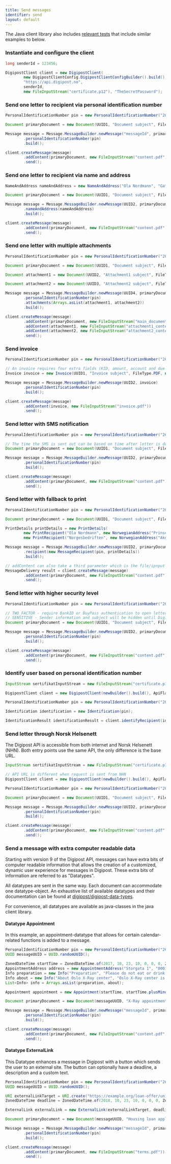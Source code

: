 ```yaml
---
title: Send messages
identifier: send
layout: default
---
```


The Java client library also includes [relevant tests](https://github.com/digipost/digipost-api-client-java/tree/master/src/test/java/no/digipost/api/client/eksempelkode) that include similar examples to below.

### Instantiate and configure the client

```java
long senderId = 123456;

DigipostClient client = new DigipostClient(
        new DigipostClientConfig.DigipostClientConfigBuilder().build(),
        "https://api.digipost.no",
        senderId,
        new FileInputStream("certificate.p12"), "TheSecretPassword");
```

### Send one letter to recipient via personal identification number

```java
PersonalIdentificationNumber pin = new PersonalIdentificationNumber("26079833787");

Document primaryDocument = new Document(UUID1, "Document subject", FileType.PDF);

Message message = Message.MessageBuilder.newMessage("messageId", primaryDocument)
        .personalIdentificationNumber(pin)
        .build();

client.createMessage(message)
        .addContent(primaryDocument, new FileInputStream("content.pdf"))
        .send();
```

### Send one letter to recipient via name and address

```java
NameAndAddress nameAndAddress = new NameAndAddress("Ola Nordmann", "Gateveien 1", "Oppgang B", "0001", "Oslo");

Document primaryDocument = new Document(UUID1, "Document subject", FileType.PDF);

Message message = Message.MessageBuilder.newMessage(UUID2, primaryDocument)
        .nameAndAddress(nameAndAddress)
        .build();

client.createMessage(message)
        .addContent(primaryDocument, new FileInputStream("content.pdf"))
        .send();
```

### Send one letter with multiple attachments

```java
PersonalIdentificationNumber pin = new PersonalIdentificationNumber("26079833787");

Document primaryDocument = new Document(UUID1, "Document subject", FileType.PDF);

Document attachment1 = new Document(UUID2, "Attachment1 subject", FileType.PDF);

Document attachment2 = new Document(UUID3, "Attachment2 subject", FileType.PDF);

Message message = Message.MessageBuilder.newMessage(UUID4, primaryDocument)
        .personalIdentificationNumber(pin)
        .attachments(Arrays.asList(attachment1, attachment2))
        .build();

client.createMessage(message)
        .addContent(primaryDocument, new FileInputStream("main_document_content.pdf"))
        .addContent(attachment1, new FileInputStream("attachment1_content.pdf"))
        .addContent(attachment2, new FileInputStream("attachment2_content.pdf"))
        .send();
```

### Send invoice

```java
PersonalIdentificationNumber pin = new PersonalIdentificationNumber("26079833787");

// An invoice requires four extra fields (KID, amount, account and due date). The use of the Invoice class will trigger payment functionality i Digipost.
Invoice invoice = new Invoice(UUID1, "Invoice subject", FileType.PDF, null, null, null, AuthenticationLevel.PASSWORD, SensitivityLevel.NORMAL, "704279604", new BigDecimal("1.20"), "82760100435", LocalDate.of(2015, 5, 5));

Message message = Message.MessageBuilder.newMessage(UUID2, invoice)
        .personalIdentificationNumber(pin)
        .build();

client.createMessage(message)
        .addContent(invoice, new FileInputStream("invoice.pdf"))
        .send();
```

### Send letter with SMS notification

```java
PersonalIdentificationNumber pin = new PersonalIdentificationNumber("26079833787");

// The time the SMS is sent out can be based on time after letter is delivered or a specific date. This example specifies that the SMS should be sent out one day after the letter i delivered.
Document primaryDocument = new Document(UUID1, "Document subject", FileType.PDF, null, new SmsNotification(1), null, AuthenticationLevel.PASSWORD, SensitivityLevel.NORMAL);

Message message = Message.MessageBuilder.newMessage(UUID2, primaryDocument)
        .personalIdentificationNumber(pin)
        .build();

client.createMessage(message)
        .addContent(primaryDocument, new FileInputStream("content.pdf"))
        .send();
```

### Send letter with fallback to print

```java
PersonalIdentificationNumber pin = new PersonalIdentificationNumber("26079833787");

Document primaryDocument = new Document(UUID1, "Document subject", FileType.PDF);

PrintDetails printDetails = new PrintDetails(
        new PrintRecipient("Ola Nordmann", new NorwegianAddress("Prinsensveien 123", "0460", "Oslo")),
        new PrintRecipient("Norgesbedriften", new NorwegianAddress("Akers Àle 2", "0400", "Oslo")), PrintDetails.PostType.B, PrintDetails.PrintColors.MONOCHROME, PrintDetails.NondeliverableHandling.RETURN_TO_SENDER);

Message message = Message.MessageBuilder.newMessage(UUID2, primaryDocument)
        .recipient(new MessageRecipient(pin, printDetails))
        .build();

// addContent can also take a third parameter which is the file/ipnput stream that will be used only for physical mail. The below example uses the same file/input stream in both channels (digital and physical mail)
MessageDelivery result = client.createMessage(message)
        .addContent(primaryDocument, new FileInputStream("content.pdf"))
        .send();
```

### Send letter with higher security level

```java
PersonalIdentificationNumber pin = new PersonalIdentificationNumber("26079833787");

// TWO_FACTOR - require BankID or BuyPass authentication to open letter
// SENSITIVE - Sender information and subject will be hidden until Digipost user is logged in at the appropriate authentication level
Document primaryDocument = new Document(UUID1, "Document subject", FileType.PDF, null, null, null, AuthenticationLevel.TWO_FACTOR, SensitivityLevel.SENSITIVE);

Message message = Message.MessageBuilder.newMessage(UUID2, primaryDocument)
        .personalIdentificationNumber(pin)
        .build();

client.createMessage(message)
        .addContent(primaryDocument, new FileInputStream("content.pdf"))
        .send();
```

### Identify user based on personal identification number

```java
InputStream sertifikatInputStream = new FileInputStream("certificate.p12");

DigipostClient client = new DigipostClient(newBuilder().build(), ApiFlavor.ATOMIC_REST, "https://api.digipost.no", SENDER_ID, sertifikatInputStream, CERTIFICATE_PASSWORD);

PersonalIdentificationNumber pin = new PersonalIdentificationNumber("26079833787");

Identification identification = new Identification(pin);

IdentificationResult identificationResult = client.identifyRecipient(identification);
```

### Send letter through Norsk Helsenett

The Digipost API is accessible from both internet and Norsk Helsenett (NHN). Both entry points use the same API, the only difference is the base URL.

```java
InputStream sertifikatInputStream = new FileInputStream("certificate.p12");

// API URL is different when request is sent from NHN
DigipostClient client = new DigipostClient(newBuilder().build(), ApiFlavor.ATOMIC_REST, "https://api.nhn.digipost.no", SENDER_ID, sertifikatInputStream, CERTIFICATE_PASSWORD);

PersonalIdentificationNumber pin = new PersonalIdentificationNumber("26079833787");

Document primaryDocument = new Document(UUID1, "Document subject", FileType.PDF);

Message message = Message.MessageBuilder.newMessage(UUID2, primaryDocument)
        .personalIdentificationNumber(pin)
        .build();

client.createMessage(message)
        .addContent(primaryDocument, new FileInputStream("content.pdf"))
        .send();
```

### Send a message with extra computer readable data

Starting with version 9 of the Digipost API, messages can have extra bits of computer readable information that
allows the creation of a customized, dynamic user experience for messages in Digipost. These extra bits of
information are referred to as "Datatypes".

All datatypes are sent in the same way. Each document can accommodate one datatype-object. An exhaustive list of
available datatypes and their documentation can be found at
[digipost/digipost-data-types](https://github.com/digipost/digipost-data-types).

For convenience, all datatypes are available as java-classes in the java client library.

#### Datatype Appointment

In this example, an appointment-datatype that allows for certain calendar-related functions is added to a
message.

```java
PersonalIdentificationNumber pin = new PersonalIdentificationNumber("26079833787");
UUID messageUUID = UUID.randomUUID();

ZonedDateTime startTime = ZonedDateTime.of(2017, 10, 23, 10, 0, 0, 0, ZoneId.systemDefault());
AppointmentAddress address = new AppointmentAddress("Storgata 1", "0001", "Oslo");
Info preparation = new Info("Preparation", "Please do not eat or drink 6 hours prior to examination");
Info about = new Info("About Oslo X-Ray center", "Oslo X-Ray center is specialized in advanced image diagnostics...");
List<Info> info = Arrays.asList(preparation, about);

Appointment appointment = new Appointment(startTime, startTime.plusMinutes(30), "Please arrive 15 minutes early", "Oslo X-Ray center", address, "Lower back examination", info);

Document primaryDocument = new Document(messageUUID, "X-Ray appointment", FileType.PDF, appointment);

Message message = Message.MessageBuilder.newMessage("messageId", primaryDocument)
        .personalIdentificationNumber(pin)
        .build();

client.createMessage(message)
        .addContent(primaryDocument, new FileInputStream("content.pdf"))
        .send();
```

#### Datatype ExternalLink

This Datatype enhances a message in Digipost with a button which sends the user to an external site. The button
can optionally have a deadline, a description and a custom text. 

```java
PersonalIdentificationNumber pin = new PersonalIdentificationNumber("26079833787");
UUID messageUUID = UUID.randomUUID();

URI externalLinkTarget = URI.create("https://example.org/loan-offer/uniqueCustomerId/");
ZonedDateTime deadline = ZonedDateTime.of(2018, 10, 23, 10, 0, 0, 0, ZoneId.systemDefault());

ExternalLink externalLink = new ExternalLink(externalLinkTarget, deadline, "Please read the terms, and use the button above to accept them. The offer expires at 23/10-2018 10:00.", "Accept offer");

Document primaryDocument = new Document(messageUUID, "Housing loan application", FileType.PDF, externalLink);

Message message = Message.MessageBuilder.newMessage("messageId", primaryDocument)
        .personalIdentificationNumber(pin)
        .build();

client.createMessage(message)
        .addContent(primaryDocument, new FileInputStream("terms.pdf"))
        .send();
```
